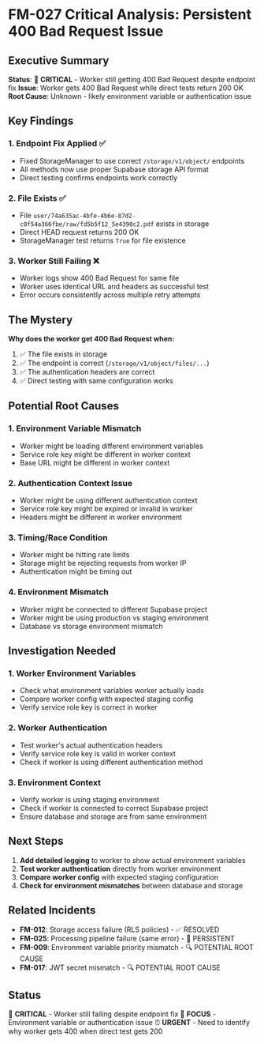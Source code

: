 # FM-027 Critical Analysis: Persistent 400 Bad Request Issue

## Executive Summary

**Status**: 🔴 **CRITICAL** - Worker still getting 400 Bad Request despite endpoint fix
**Issue**: Worker gets 400 Bad Request while direct tests return 200 OK
**Root Cause**: Unknown - likely environment variable or authentication issue

## Key Findings

### 1. Endpoint Fix Applied ✅
- Fixed StorageManager to use correct `/storage/v1/object/` endpoints
- All methods now use proper Supabase storage API format
- Direct testing confirms endpoints work correctly

### 2. File Exists ✅
- File `user/74a635ac-4bfe-4b6e-87d2-c0f54a366fbe/raw/fd5b5f12_5e4390c2.pdf` exists in storage
- Direct HEAD request returns 200 OK
- StorageManager test returns `True` for file existence

### 3. Worker Still Failing ❌
- Worker logs show 400 Bad Request for same file
- Worker uses identical URL and headers as successful test
- Error occurs consistently across multiple retry attempts

## The Mystery

**Why does the worker get 400 Bad Request when:**
1. ✅ The file exists in storage
2. ✅ The endpoint is correct (`/storage/v1/object/files/...`)
3. ✅ The authentication headers are correct
4. ✅ Direct testing with same configuration works

## Potential Root Causes

### 1. Environment Variable Mismatch
- Worker might be loading different environment variables
- Service role key might be different in worker context
- Base URL might be different in worker context

### 2. Authentication Context Issue
- Worker might be using different authentication context
- Service role key might be expired or invalid in worker
- Headers might be different in worker environment

### 3. Timing/Race Condition
- Worker might be hitting rate limits
- Storage might be rejecting requests from worker IP
- Authentication might be timing out

### 4. Environment Mismatch
- Worker might be connected to different Supabase project
- Worker might be using production vs staging environment
- Database vs storage environment mismatch

## Investigation Needed

### 1. Worker Environment Variables
- Check what environment variables worker actually loads
- Compare worker config with expected staging config
- Verify service role key is correct in worker

### 2. Worker Authentication
- Test worker's actual authentication headers
- Verify service role key is valid in worker context
- Check if worker is using different authentication method

### 3. Environment Context
- Verify worker is using staging environment
- Check if worker is connected to correct Supabase project
- Ensure database and storage are from same environment

## Next Steps

1. **Add detailed logging** to worker to show actual environment variables
2. **Test worker authentication** directly from worker environment
3. **Compare worker config** with expected staging configuration
4. **Check for environment mismatches** between database and storage

## Related Incidents

- **FM-012**: Storage access failure (RLS policies) - ✅ RESOLVED
- **FM-025**: Processing pipeline failure (same error) - 🔴 PERSISTENT
- **FM-009**: Environment variable priority mismatch - 🔍 POTENTIAL ROOT CAUSE
- **FM-017**: JWT secret mismatch - 🔍 POTENTIAL ROOT CAUSE

## Status

🔴 **CRITICAL** - Worker still failing despite endpoint fix
🎯 **FOCUS** - Environment variable or authentication issue
⏰ **URGENT** - Need to identify why worker gets 400 when direct test gets 200
